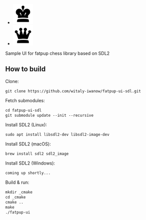 <ul>
<li><img src="resources/BlackKing.png" width=64 /></li>
<li><img src="resources/BlackQueen.png" width=64 /></li>
</ul>

Sample UI for fatpup chess library based on SDL2

## How to build

Clone:

    git clone https://github.com/witaly-iwanow/fatpup-ui-sdl.git

Fetch submodules:

    cd fatpup-ui-sdl
    git submodule update --init --recursive

Install SDL2 (Linux):

    sudo apt install libsdl2-dev libsdl2-image-dev

Install SDL2 (macOS):

    brew install sdl2 sdl2_image

Install SDL2 (Windows):

    coming up shortly...

Build & run:

    mkdir _cmake
    cd _cmake
    cmake ..
    make
    ./fatpup-ui
